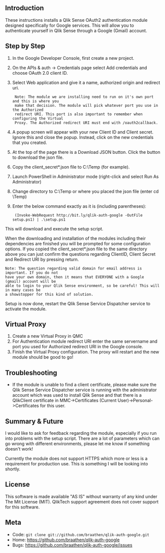 Introduction
------------

These instructions installs a Qlik Sense OAuth2 authentication module designed specifically for Google services. This will allow you to authenticate yourself in Qlik Sense through a Google (Gmail) account.

Step by Step
------------

1. In the Google Developer Console, first create a new project.
2. On the APIs & auth -> Credentials page select Add credentials and choose OAuth 2.0 client ID.
3. Select Web application and give it a name, authorized origin and redirect uri.

        Note: The module we are installing need to run on it's own port and this is where you
        make that decision. The module will pick whatever port you use in the Authorized
        redirect URI. This port is also important to remember when configuring the Virtual
        Proxy. The Authorized redirect URI must end with /oauth2callback.

4. A popup screen will appear with your new Client ID and Client secret. Ignore this and close the popup. Instead, click on the new credentials that you created.
5. At the top of the page there is a Download JSON button. Click the button to download the json file.
6. Copy the client_secret*.json file to C:\Temp (for example).
7. Launch PowerShell in Administrator mode (right-click and select Run As Administrator)
8. Change directory to C:\Temp or where you placed the json file (enter cd \Temp)
9. Enter the below command exactly as it is (including parentheses):

        (Invoke-WebRequest http://bit.ly/qlik-auth-google -OutFile setup.ps1) | .\setup.ps1

This will download and execute the setup script.

When the downloading and installation of the modules including their dependencies are finished you will be prompted for some configuration options. If you copied the client_secret*.json file to the same directory above you can just confirm the questions regarding ClientID, Client Secret and Redirect URI by pressing return.

    Note: The question regarding valid domain for email address is important. If you do not
    have your own domain, then it means that EVERYONE with a Google (gmail) account will be
    able to login to your Qlik Sense environment, so be careful! This will in many cases be
    a showstopper for this kind of solution.

Setup is now done, restart the Qlik Sense Service Dispatcher service to activate the module.

Virtual Proxy
-------------

1. Create a new Virtual Proxy in QMC
2. For Authentication module redirect URI enter the same servername and port you used for Authorized redirect URI in the Google console.
3. Finish the Virtual Proxy configuration. The proxy will restart and the new module should be good to go!

Troubleshooting
---------------

* If the module is unable to find a client certificate, please make sure the Qlik Sense Service Dispatcher service is running with the administrator account which was used to install Qlik Sense and that there is a QlikClient certificate in MMC->Certificates (Current User)->Personal->Certificates for this user.

Summary & Future
----------------

I would like to ask for feedback regarding the module, especially if you run into problems with the setup script. There are a lot of parameters which can go wrong with different environments, please let me know if something doesn't work!

Currently the module does not support HTTPS which more or less is a requirement for production use. This is something I will be looking into shortly.

License
-------

This software is made available "AS IS" without warranty of any kind under The Mit License (MIT). QlikTech support agreement does not cover support for this software.

Meta
----

* Code: `git clone git://github.com/braathen/qlik-auth-google.git`
* Home: <https://github.com/braathen/qlik-auth-google>
* Bugs: <https://github.com/braathen/qlik-auth-google/issues>
